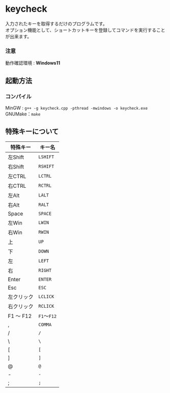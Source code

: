 # keycheck
入力されたキーを取得するだけのプログラムです。  
オプション機能として、ショートカットキーを登録してコマンドを実行することが出来ます。
### 注意
動作確認環境 : **Windows11**
## 起動方法
### コンパイル
MinGW : `g++ -g keycheck.cpp -pthread -mwindows -o keycheck.exe`  
GNUMake：`make`

## 特殊キーについて
|       特殊キー      |        キー名       |
| -----------------  | ------------------- |
|     左Shift        |       `LSHIFT`        |
|     右Shift        |       `RSHIFT`        |
|     左CTRL         |       `LCTRL`         |
|     右CTRL         |       `RCTRL`         |
|     左Alt          |        `LALT`         |
|     右Alt          |        `RALT`         |
|     Space          |        `SPACE`        |
|     左Win          |        `LWIN`         |
|     右Win          |        `RWIN`         |
|     上             |        `UP`           |
|     下             |        `DOWN`         |
|     左             |        `LEFT`         |
|     右             |        `RIGHT`        |
|     Enter          |        `ENTER`        |
|     Esc            |        `ESC`          |
|     左クリック      |        `LCLICK`       |
|     右クリック      |        `RCLICK`       |
|     F1 ～ F12      |        `F1`～`F12`     |
|     ,              |        `COMMA`       |
|     /              |        `/`           |
|     \              |        `\`           |
|    [               |        `[`           |
|     ]              |        `]`           |
|     @              |        `@`           |
|     -              |        `-`           |
|     ;              |        `;`           |
